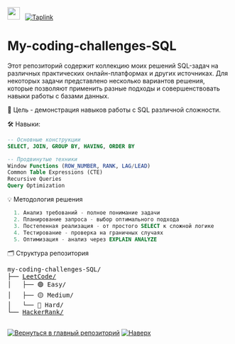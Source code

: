 <img src="https://media.giphy.com/media/hvRJCLFzcasrR4ia7z/giphy.gif" width="28"> &nbsp; [![Taplink](https://img.shields.io/badge/Давайте_работать_вместе!-Taplink-FF69B4?style=for-the-badge&logo=linktree)](https://lawlena.taplink.ws)

# My-coding-challenges-SQL
Этот репозиторий содержит коллекцию моих решений SQL-задач на различных практических онлайн-платформах и других источниках. Для некоторых задачи представлено несколько вариантов решения, которые позволяют применить разные подходы и совершенствовать навыки работы с базами данных.

🎯 Цель - демонстрация навыков работы с SQL различной сложности.

🛠 Навыки:
```sql
-- Основные конструкции
SELECT, JOIN, GROUP BY, HAVING, ORDER BY

-- Продвинутые техники
Window Functions (ROW_NUMBER, RANK, LAG/LEAD)
Common Table Expressions (CTE)
Recursive Queries
Query Optimization
```
💡 Методология решения
```sql
  1. Анализ требований - полное понимание задачи
  2. Планирование запроса - выбор оптимального подхода
  3. Постепенная реализация - от простого SELECT к сложной логике
  4. Тестирование - проверка на граничных случаях
  5. Оптимизация - анализ через EXPLAIN ANALYZE
```
🗂️ Структура репозитория
<pre>
my-coding-challenges-SQL/
├── <a href="LeetCode/">LeetCode/</a>
│   ├── 🟢 Easy/
│   ├── 🟡 Medium/
│   └── 🔴 Hard/
└── <a href="HackerRank/">HackerRank/</a>
 </pre>

[![Вернуться в главный репозиторий](https://img.shields.io/badge/%E2%86%90-Главный%20репозиторий-blue)](https://github.com/Elen-Lavr)
[![Наверх](https://img.shields.io/badge/%E2%86%91-Наверх-blue)](#My-coding-challenges-SQL)

